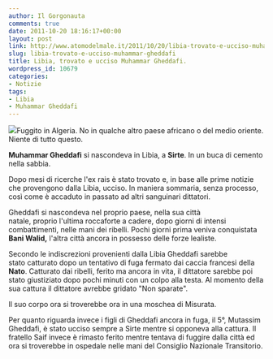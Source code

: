 ```yaml
---
author: Il Gorgonauta
comments: true
date: 2011-10-20 18:16:17+00:00
layout: post
link: http://www.atomodelmale.it/2011/10/20/libia-trovato-e-ucciso-muhammar-gheddafi/
slug: libia-trovato-e-ucciso-muhammar-gheddafi
title: Libia, trovato e ucciso Muhammar Gheddafi.
wordpress_id: 10679
categories:
- Notizie
tags:
- Libia
- Muhammar Gheddafi
---
```


[![](http://www.atomodelmale.it/wp-content/uploads/2011/10/Muammar-Gheddafi-300x187.jpg)](http://www.atomodelmale.it/wp-content/uploads/2011/10/Muammar-Gheddafi.jpg)Fuggito in Algeria. No in qualche altro paese africano o del medio oriente. Niente di tutto questo.

**Muhammar Gheddafi** si nascondeva in Libia, a **Sirte**. In un buca di cemento nella sabbia.

Dopo mesi di ricerche l'ex rais è stato trovato e, in base alle prime notizie che provengono dalla Libia, ucciso. In maniera sommaria, senza processo, così come è accaduto in passato ad altri sanguinari dittatori.

Gheddafi si nascondeva nel proprio paese, nella sua città natale, proprio l'ultima roccaforte a cadere, dopo giorni di intensi combattimenti, nelle mani dei ribelli. Pochi giorni prima veniva conquistata **Bani Walid,** l'altra città ancora in possesso delle forze lealiste.

Secondo le indiscrezioni provenienti dalla Libia Gheddafi sarebbe stato catturato dopo un tentativo di fuga fermato dai caccia francesi della **Nato**. Catturato dai ribelli, ferito ma ancora in vita, il dittatore sarebbe poi stato giustiziato dopo pochi minuti con un colpo alla testa. Al momento della sua cattura il dittatore avrebbe gridato "Non sparate".


Il suo corpo ora si troverebbe ora in una moschea di Misurata.

Per quanto riguarda invece i figli di Gheddafi ancora in fuga, il 5°, Mutassim Gheddafi, è stato ucciso sempre a Sirte mentre si opponeva alla cattura. Il fratello Saif invece è rimasto ferito mentre tentava di fuggire dalla città ed ora si troverebbe in ospedale nelle mani del Consiglio Nazionale Transitorio.
